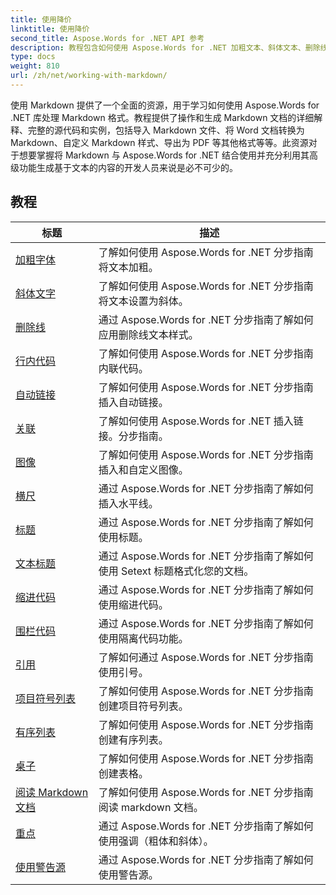 ```yaml
---
title: 使用降价
linktitle: 使用降价
second_title: Aspose.Words for .NET API 参考
description: 教程包含如何使用 Aspose.Words for .NET 加粗文本、斜体文本、删除线、内联代码、自动链接、添加图像、有序列表、标题、表格和阅读降价文档。
type: docs
weight: 810
url: /zh/net/working-with-markdown/
---
```


使用 Markdown 提供了一个全面的资源，用于学习如何使用 Aspose.Words for .NET 库处理 Markdown 格式。教程提供了操作和生成 Markdown 文档的详细解释、完整的源代码和实例，包括导入 Markdown 文件、将 Word 文档转换为 Markdown、自定义 Markdown 样式、导出为 PDF 等其他格式等等。此资源对于想要掌握将 Markdown 与 Aspose.Words for .NET 结合使用并充分利用其高级功能生成基于文本的内容的开发人员来说是必不可少的。

 ## 教程
| 标题 | 描述 |
| --- | --- |
| [加粗字体](./bold-text/) | 了解如何使用 Aspose.Words for .NET 分步指南将文本加粗。 |
| [斜体文字](./italic-text/) | 了解如何使用 Aspose.Words for .NET 分步指南将文本设置为斜体。 |
| [删除线](./strikethrough/) | 通过 Aspose.Words for .NET 分步指南了解如何应用删除线文本样式。 |
| [行内代码](./inline-code/) | 了解如何使用 Aspose.Words for .NET 分步指南内联代码。 |
| [自动链接](./autolink/) | 了解如何使用 Aspose.Words for .NET 分步指南插入自动链接。 |
| [关联](./link/) | 了解如何使用 Aspose.Words for .NET 插入链接。分步指南。 |
| [图像](./image/) | 了解如何使用 Aspose.Words for .NET 分步指南插入和自定义图像。 |
| [横尺](./horizontal-rule/) | 通过 Aspose.Words for .NET 分步指南了解如何插入水平线。 |
| [标题](./heading/) | 通过 Aspose.Words for .NET 分步指南了解如何使用标题。 |
| [文本标题](./setext-heading/) | 通过 Aspose.Words for .NET 分步指南了解如何使用 Setext 标题格式化您的文档。 |
| [缩进代码](./indented-code/) | 通过 Aspose.Words for .NET 分步指南了解如何使用缩进代码。 |
| [围栏代码](./fenced-code/) | 通过 Aspose.Words for .NET 分步指南了解如何使用隔离代码功能。 |
| [引用](./quote/) | 了解如何通过 Aspose.Words for .NET 分步指南使用引号。 |
| [项目符号列表](./bulleted-list/) | 了解如何使用 Aspose.Words for .NET 分步指南创建项目符号列表。 |
| [有序列表](./ordered-list/) | 了解如何使用 Aspose.Words for .NET 分步指南创建有序列表。 |
| [桌子](./table/) | 了解如何使用 Aspose.Words for .NET 分步指南创建表格。 |
| [阅读 Markdown 文档](./read-markdown-document/) | 了解如何使用 Aspose.Words for .NET 分步指南阅读 markdown 文档。 |
| [重点](./emphases/) | 通过 Aspose.Words for .NET 分步指南了解如何使用强调（粗体和斜体）。 |
| [使用警告源](./use-warning-source/) | 通过 Aspose.Words for .NET 分步指南了解如何使用警告源。 |
